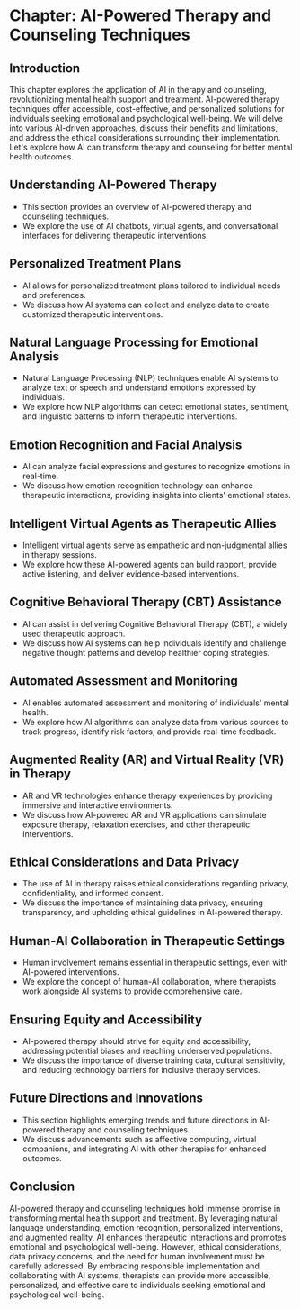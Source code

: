 Chapter: AI-Powered Therapy and Counseling Techniques
=====================================================

Introduction
------------

This chapter explores the application of AI in therapy and counseling, revolutionizing mental health support and treatment. AI-powered therapy techniques offer accessible, cost-effective, and personalized solutions for individuals seeking emotional and psychological well-being. We will delve into various AI-driven approaches, discuss their benefits and limitations, and address the ethical considerations surrounding their implementation. Let's explore how AI can transform therapy and counseling for better mental health outcomes.

Understanding AI-Powered Therapy
--------------------------------

* This section provides an overview of AI-powered therapy and counseling techniques.
* We explore the use of AI chatbots, virtual agents, and conversational interfaces for delivering therapeutic interventions.

Personalized Treatment Plans
----------------------------

* AI allows for personalized treatment plans tailored to individual needs and preferences.
* We discuss how AI systems can collect and analyze data to create customized therapeutic interventions.

Natural Language Processing for Emotional Analysis
--------------------------------------------------

* Natural Language Processing (NLP) techniques enable AI systems to analyze text or speech and understand emotions expressed by individuals.
* We explore how NLP algorithms can detect emotional states, sentiment, and linguistic patterns to inform therapeutic interventions.

Emotion Recognition and Facial Analysis
---------------------------------------

* AI can analyze facial expressions and gestures to recognize emotions in real-time.
* We discuss how emotion recognition technology can enhance therapeutic interactions, providing insights into clients' emotional states.

Intelligent Virtual Agents as Therapeutic Allies
------------------------------------------------

* Intelligent virtual agents serve as empathetic and non-judgmental allies in therapy sessions.
* We explore how these AI-powered agents can build rapport, provide active listening, and deliver evidence-based interventions.

Cognitive Behavioral Therapy (CBT) Assistance
---------------------------------------------

* AI can assist in delivering Cognitive Behavioral Therapy (CBT), a widely used therapeutic approach.
* We discuss how AI systems can help individuals identify and challenge negative thought patterns and develop healthier coping strategies.

Automated Assessment and Monitoring
-----------------------------------

* AI enables automated assessment and monitoring of individuals' mental health.
* We explore how AI algorithms can analyze data from various sources to track progress, identify risk factors, and provide real-time feedback.

Augmented Reality (AR) and Virtual Reality (VR) in Therapy
----------------------------------------------------------

* AR and VR technologies enhance therapy experiences by providing immersive and interactive environments.
* We discuss how AI-powered AR and VR applications can simulate exposure therapy, relaxation exercises, and other therapeutic interventions.

Ethical Considerations and Data Privacy
---------------------------------------

* The use of AI in therapy raises ethical considerations regarding privacy, confidentiality, and informed consent.
* We discuss the importance of maintaining data privacy, ensuring transparency, and upholding ethical guidelines in AI-powered therapy.

Human-AI Collaboration in Therapeutic Settings
----------------------------------------------

* Human involvement remains essential in therapeutic settings, even with AI-powered interventions.
* We explore the concept of human-AI collaboration, where therapists work alongside AI systems to provide comprehensive care.

Ensuring Equity and Accessibility
---------------------------------

* AI-powered therapy should strive for equity and accessibility, addressing potential biases and reaching underserved populations.
* We discuss the importance of diverse training data, cultural sensitivity, and reducing technology barriers for inclusive therapy services.

Future Directions and Innovations
---------------------------------

* This section highlights emerging trends and future directions in AI-powered therapy and counseling techniques.
* We discuss advancements such as affective computing, virtual companions, and integrating AI with other therapies for enhanced outcomes.

Conclusion
----------

AI-powered therapy and counseling techniques hold immense promise in transforming mental health support and treatment. By leveraging natural language understanding, emotion recognition, personalized interventions, and augmented reality, AI enhances therapeutic interactions and promotes emotional and psychological well-being. However, ethical considerations, data privacy concerns, and the need for human involvement must be carefully addressed. By embracing responsible implementation and collaborating with AI systems, therapists can provide more accessible, personalized, and effective care to individuals seeking emotional and psychological well-being.
